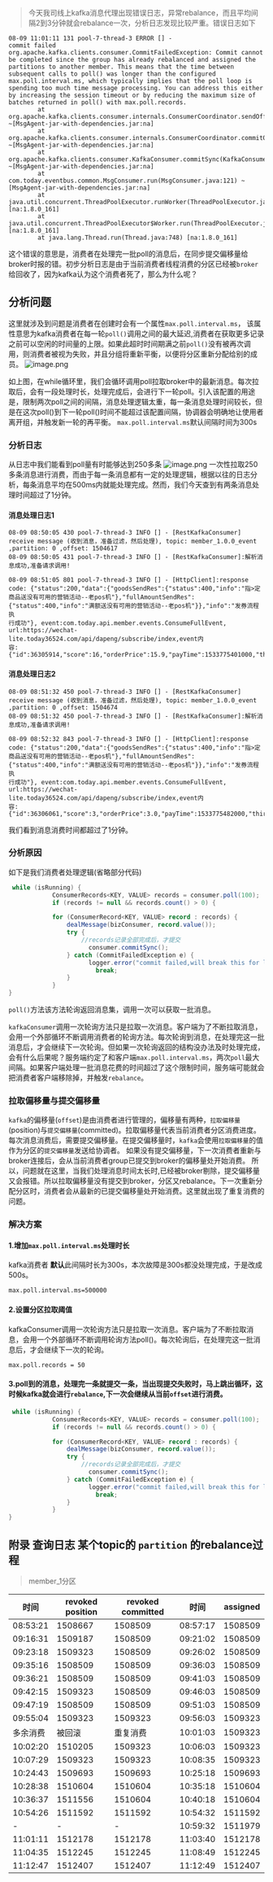 > 今天我司线上kafka消息代理出现错误日志，异常rebalance，而且平均间隔2到3分钟就会rebalance一次，分析日志发现比较严重。错误日志如下

```
08-09 11:01:11 131 pool-7-thread-3 ERROR [] -
commit failed
org.apache.kafka.clients.consumer.CommitFailedException: Commit cannot be completed since the group has already rebalanced and assigned the partitions to another member. This means that the time between subsequent calls to poll() was longer than the configured max.poll.interval.ms, which typically implies that the poll loop is spending too much time message processing. You can address this either by increasing the session timeout or by reducing the maximum size of batches returned in poll() with max.poll.records.
        at org.apache.kafka.clients.consumer.internals.ConsumerCoordinator.sendOffsetCommitRequest(ConsumerCoordinator.java:713) ~[MsgAgent-jar-with-dependencies.jar:na]
        at org.apache.kafka.clients.consumer.internals.ConsumerCoordinator.commitOffsetsSync(ConsumerCoordinator.java:596) ~[MsgAgent-jar-with-dependencies.jar:na]
        at org.apache.kafka.clients.consumer.KafkaConsumer.commitSync(KafkaConsumer.java:1218) ~[MsgAgent-jar-with-dependencies.jar:na]
        at com.today.eventbus.common.MsgConsumer.run(MsgConsumer.java:121) ~[MsgAgent-jar-with-dependencies.jar:na]
        at java.util.concurrent.ThreadPoolExecutor.runWorker(ThreadPoolExecutor.java:1149) [na:1.8.0_161]
        at java.util.concurrent.ThreadPoolExecutor$Worker.run(ThreadPoolExecutor.java:624) [na:1.8.0_161]
        at java.lang.Thread.run(Thread.java:748) [na:1.8.0_161]
```

这个错误的意思是，消费者在处理完一批poll的消息后，在同步提交偏移量给broker时报的错。初步分析日志是由于当前消费者线程消费的分区已经被`broker`给回收了，因为kafka认为这个消费者死了，那么为什么呢？

## 分析问题

这里就涉及到问题是消费者在创建时会有一个属性`max.poll.interval.ms`，
该属性意思为kafka消费者在每一轮`poll()`调用之间的最大延迟,消费者在获取更多记录之前可以空闲的时间量的上限。如果此超时时间期满之前`poll()`没有被再次调用，则消费者被视为失败，并且分组将重新平衡，以便将分区重新分配给别的成员。
![image.png](https://upload-images.jianshu.io/upload_images/6393906-b8b55e762acc7b8a.png?imageMogr2/auto-orient/strip%7CimageView2/2/w/1240)

如上图，在while循环里，我们会循环调用poll拉取broker中的最新消息。每次拉取后，会有一段处理时长，处理完成后，会进行下一轮poll。引入该配置的用途是，限制两次poll之间的间隔，消息处理逻辑太重，每一条消息处理时间较长，但是在这次poll()到下一轮poll()时间不能超过该配置间隔，协调器会明确地让使用者离开组，并触发新一轮的再平衡。
`max.poll.interval.ms`默认间隔时间为300s

### 分析日志

从日志中我们能看到poll量有时能够达到250多条
![image.png](https://upload-images.jianshu.io/upload_images/6393906-968ca143b04b7343.png?imageMogr2/auto-orient/strip%7CimageView2/2/w/1240)
一次性拉取250多条消息进行消费，而由于每一条消息都有一定的处理逻辑，根据以往的日志分析，每条消息平均在500ms内就能处理完成。然而，我们今天查到有两条消息处理时间超过了1分钟。

#### 消息处理日志1

```
08-09 08:50:05 430 pool-7-thread-3 INFO [] - [RestKafkaConsumer] receive message (收到消息，准备过滤，然后处理), topic: member_1.0.0_event ,partition: 0 ,offset: 1504617
08-09 08:50:05 431 pool-7-thread-3 INFO [] - [RestKafkaConsumer]:解析消息成功,准备请求调用!
```

```
08-09 08:51:05 801 pool-7-thread-3 INFO [] - [HttpClient]:response code: {"status":200,"data":{"goodsSendRes":{"status":400,"info":"指>定商品送没有可用的营销活动--老pos机"},"fullAmountSendRes":{"status":400,"info":"满额送没有可用的营销活动--老pos机"}},"info":"发券流程执
行成功"}, event:com.today.api.member.events.ConsumeFullEvent, url:https://wechat-lite.today36524.com/api/dapeng/subscribe/index,event内
容:{"id":36305914,"score":16,"orderPrice":15.9,"payTime":1533775401000,"thirdTransId":"4200000160201808
```

#### 消息处理日志2

```
08-09 08:51:32 450 pool-7-thread-3 INFO [] - [RestKafkaConsumer] receive message (收到消息，准备过滤，然后处理), topic: member_1.0.0_event ,partition: 0 ,offset: 1504674
08-09 08:51:32 450 pool-7-thread-3 INFO [] - [RestKafkaConsumer]:解析消息成功,准备请求调用!
```

```
08-09 08:52:32 843 pool-7-thread-3 INFO [] - [HttpClient]:response code: {"status":200,"data":{"goodsSendRes":{"status":400,"info":"指>定商品送没有可用的营销活动--老pos机"},"fullAmountSendRes":{"status":400,"info":"满额送没有可用的营销活动--老pos机"}},"info":"发券流程执
行成功"}, event:com.today.api.member.events.ConsumeFullEvent, url:https://wechat-lite.today36524.com/api/dapeng/subscribe/index,event内
容:{"id":36306061,"score":3,"orderPrice":3.0,"payTime":1533775482000,"thirdTransId":"420000016320180809
```

我们看到消息消费时间都超过了1分钟。

### 分析原因

如下是我们消费者处理逻辑(省略部分代码)

```java
 while (isRunning) {
            ConsumerRecords<KEY, VALUE> records = consumer.poll(100);
            if (records != null && records.count() > 0) {

            for (ConsumerRecord<KEY, VALUE> record : records) {
                dealMessage(bizConsumer, record.value());
                try {
                    //records记录全部完成后，才提交
                      consumer.commitSync();
                } catch (CommitFailedException e) {
                      logger.error("commit failed,will break this for loop", e);
                        break;
                }
            }
}
```

`poll()`方法该方法轮询返回消息集，调用一次可以获取一批消息。

`kafkaConsumer`调用一次轮询方法只是拉取一次消息。客户端为了不断拉取消息，会用一个外部循环不断调用消费者的轮询方法。每次轮询到消息，在处理完这一批消息后，才会继续下一次轮询。但如果一次轮询返回的结构没办法及时处理完成，会有什么后果呢？服务端约定了和客户端`max.poll.interval.ms`，两次`poll`最大间隔。如果客户端处理一批消息花费的时间超过了这个限制时间，服务端可能就会把消费者客户端移除掉，并触发`rebalance`。

### 拉取偏移量与提交偏移量

`kafka`的偏移量(`offset`)是由消费者进行管理的，偏移量有两种，`拉取偏移量`(position)与`提交偏移量`(committed)。拉取偏移量代表当前消费者分区消费进度。每次消息消费后，需要提交偏移量。在提交偏移量时，`kafka`会使用`拉取偏移量`的值作为分区的`提交偏移量`发送给协调者。
如果没有提交偏移量，下一次消费者重新与broker连接后，会从当前消费者group已提交到broker的偏移量处开始消费。
所以，问题就在这里，当我们处理消息时间太长时,已经被broker剔除，提交偏移量又会报错。所以拉取偏移量没有提交到broker，分区又rebalance。下一次重新分配分区时，消费者会从最新的已提交偏移量处开始消费。这里就出现了重复消费的问题。

### 解决方案

#### 1.增加`max.poll.interval.ms`处理时长

kafka消费者 **默认**此间隔时长为300s，本次故障是300s都没处理完成，于是改成500s。

```
max.poll.interval.ms=500000
```

#### 2.设置分区拉取阈值

kafkaConsumer调用一次轮询方法只是拉取一次消息。客户端为了不断拉取消息，会用一个外部循环不断调用轮询方法poll()。每次轮询后，在处理完这一批消息后，才会继续下一次的轮询。

```
max.poll.records = 50
```

#### 3.poll到的消息，处理完一条就提交一条，当出现提交失败时，马上跳出循环，这时候kafka就会进行`rebalance`,下一次会继续从当前`offset`进行消费。

```java
 while (isRunning) {
            ConsumerRecords<KEY, VALUE> records = consumer.poll(100);
            if (records != null && records.count() > 0) {

            for (ConsumerRecord<KEY, VALUE> record : records) {
                dealMessage(bizConsumer, record.value());
                try {
                    //records记录全部完成后，才提交
                      consumer.commitSync();
                } catch (CommitFailedException e) {
                      logger.error("commit failed,will break this for loop", e);
                        break;
                }
            }
}
```

## 附录 查询日志 某个topic的 `partition` 的rebalance过程

> member_1分区

| 时间     | revoked position | revoked committed | 时间     | assigned |
| -------- | ---------------- | ----------------- | -------- | -------- |
| 08:53:21 | 1508667          | 1508509           | 08:57:17 | 1508509  |
| 09:16:31 | 1509187          | 1508509           | 09:21:02 | 1508509  |
| 09:23:18 | 1509323          | 1508509           | 09:26:02 | 1508509  |
| 09:35:16 | 1508509          | 1508509           | 09:36:03 | 1508509  |
| 09:36:21 | 1508509          | 1508509           | 09:41:03 | 1508509  |
| 09:42:15 | 1509323          | 1508509           | 09:46:03 | 1508509  |
| 09:47:19 | 1508509          | 1508509           | 09:51:03 | 1508509  |
| 09:55:04 | 1509323          | 1509323           | 09:56:03 | 1509323  |
| 多余消费 | 被回滚           | 重复消费          | 10:01:03 | 1509323  |
| 10:02:20 | 1510205          | 1509323           | 10:06:03 | 1509323  |
| 10:07:29 | 1509323          | 1509323           | 10:08:35 | 1509323  |
| 10:24:43 | 1509693          | 1509693           | 10:25:18 | 1509693  |
| 10:28:38 | 1510604          | 1510604           | 10:35:18 | 1510604  |
| 10:36:37 | 1511556          | 1510604           | 10:40:18 | 1510604  |
| 10:54:26 | 1511592          | 1511592           | 10:54:32 | 1511592  |
| -        | -                | -                 | 10:59:32 | 1511979  |
| 11:01:11 | 1512178          | 1512178           | 11:03:40 | 1512178  |
| 11:04:35 | 1512245          | 1512245           | 11:08:49 | 1512245  |
| 11:12:47 | 1512407          | 1512407           | 11:12:49 | 1512407  |
